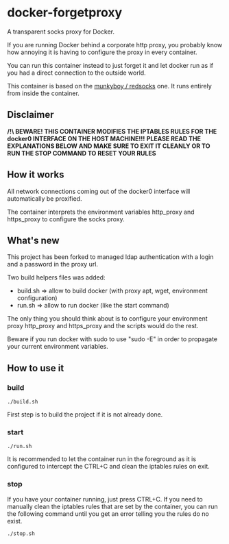 # docker-forgetproxy

A transparent socks proxy for Docker.

If you are running Docker behind a corporate http proxy, you probably know how annoying it is
having to configure the proxy in every container.

You can run this container instead to just forget it and let docker run as if you had a direct connection
to the outside world.

This container is based on the [munkyboy / redsocks](https://registry.hub.docker.com/u/munkyboy/redsocks/) one.
It runs entirely from inside the container.


## Disclaimer 

**/!\ BEWARE! THIS CONTAINER MODIFIES THE IPTABLES RULES FOR THE docker0 INTERFACE ON THE HOST MACHINE!!!**
**PLEASE READ THE EXPLANATIONS BELOW AND MAKE SURE TO EXIT IT CLEANLY OR TO RUN THE STOP COMMAND TO RESET YOUR RULES**


## How it works

All network connections coming out of the docker0 interface will automatically be proxified.

The container  interprets the environment variables http_proxy and https_proxy to configure the socks proxy. 


## What's new

This project has been forked to managed ldap authentication with a login and a password in the proxy url.

Two build helpers files was added:
 * build.sh => allow to build docker (with proxy apt, wget, environment configuration)
 * run.sh => allow to run docker (like the start command)

The only thing you should think about is to configure your environment proxy http_proxy and https_proxy and the scripts would do the rest.

Beware if you run docker with sudo to use "sudo -E" in order to propagate your current environment variables.
 

## How to use it

### build

    ./build.sh

First step is to build the project if it is not already done.

### start

    ./run.sh

It is recommended to let the container run in the foreground as it is configured to intercept the CTRL+C and clean
the iptables rules on exit.

### stop

If you have your container running, just press CTRL+C.
If you need to manually clean the iptables rules that are set by the container, you can run the following command
until you get an error telling you the rules do no exist.

    ./stop.sh
